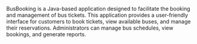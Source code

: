 BusBooking is a Java-based application designed to facilitate the booking and management of bus tickets. This application provides a user-friendly interface for customers to book tickets, view available buses, and manage their reservations. Administrators can manage bus schedules, view bookings, and generate reports.

